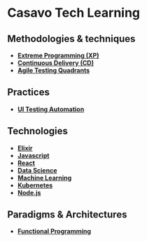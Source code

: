 # Casavo Tech Learning

## Methodologies & techniques

- **[Extreme Programming (XP)](methodologies/extreme-programming.md)**
- **[Continuous Delivery (CD)](methodologies/continuous-delivery.md)**
- **[Agile Testing Quadrants](methodologies/agile-testing-quadrants.md)**

## Practices

- **[UI Testing Automation](practices/ui-testing.md)**

## Technologies

- **[Elixir](technologies/elixir.org)**
- **[Javascript](technologies/javascript.md)**
- **[React](technologies/react.md)**
- **[Data Science](technologies/data-science.md)**
- **[Machine Learning](technologies/machine-learning.md)**
- **[Kubernetes](technologies/kubernetes.md)**
- **[Node.js](technologies/nodejs.md)**

## Paradigms & Architectures

- **[Functional Programming](paradigms/functional-programming.md)**